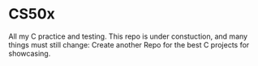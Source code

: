 # CS50x
 All my C practice and testing. This repo is under constuction, and many things must still change:
 Create another Repo for the best C projects for showcasing.
